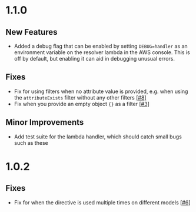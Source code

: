 # 1.1.0

## New Features

* Added a debug flag that can be enabled by setting `DEBUG=handler` as an environment variable on the resolver lambda in the AWS console. This is off by default, but enabling it can aid in debugging unusual errors.

## Fixes
* Fix for using filters when no attribute value is provided, e.g. when using the `attributeExists` filter without any other filters [[#8]](https://github.com/multimeric/AmplifyCountDirective/issues/8)
* Fix when you provide an empty object `{}` as a filter [[#3]](https://github.com/multimeric/AmplifyCountDirective/issues/3)

## Minor Improvements

* Add test suite for the lambda handler, which should catch small bugs such as these

# 1.0.2

## Fixes

* Fix for when the directive is used multiple times on different models [[#6](https://github.com/multimeric/AmplifyCountDirective/issues/6)]